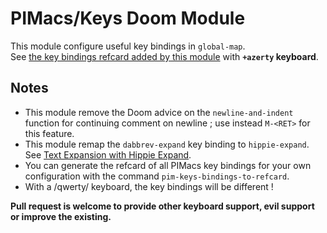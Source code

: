 # PIMacs/Keys Doom Module

This module configure useful key bindings in `global-map`.  
See [the key bindings refcard added by this module](keys-key-bindings-refcard.org)
with **`+azerty` keyboard**.

## Notes

- This module remove the Doom advice on the `newline-and-indent` function for
  continuing comment on newline ; use instead `M-<RET>` for this feature.
- This module remap the `dabbrev-expand` key binding to `hippie-expand`.
  See [Text Expansion with Hippie Expand](https://www.masteringemacs.org/article/text-expansion-hippie-expand).
- You can generate the refcard of all PIMacs key bindings for your own
  configuration with the command `pim-keys-bindings-to-refcard`.
- With a /qwerty/ keyboard, the key bindings will be different !

**Pull request is welcome to provide other keyboard support, evil support or improve the existing.**
